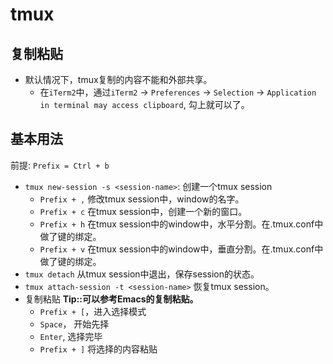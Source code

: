 # tmux

## 复制粘贴
* 默认情况下，tmux复制的内容不能和外部共享。
    * 在`iTerm2`中，通过`iTerm2` -> `Preferences` -> `Selection` -> `Application in terminal may access clipboard`, 勾上就可以了。

## 基本用法
前提: `Prefix = Ctrl + b`
* `tmux new-session -s <session-name>`: 创建一个tmux session
    * `Prefix + ,` 修改tmux session中，window的名字。
    * `Prefix + c` 在tmux session中，创建一个新的窗口。
    * `Prefix + h` 在tmux session中的window中，水平分割。在.tmux.conf中做了键的绑定。
    * `Prefix + v` 在tmux session中的window中，垂直分割。在.tmux.conf中做了键的绑定。
* `tmux detach` 从tmux session中退出，保存session的状态。
* `tmux attach-session -t <session-name>` 恢复tmux session。
* 复制粘贴      <b>Tip::可以参考Emacs的复制粘贴。</b>
    * `Prefix + [`，进入选择模式
    * `Space`， 开始先择
    * `Enter`, 选择完毕
    * `Prefix + ]` 将选择的内容粘贴
